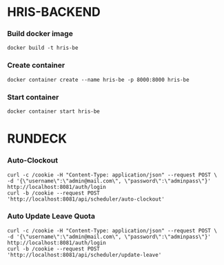 # HRIS-BACKEND

### Build docker image
    docker build -t hris-be

### Create container
    docker container create --name hris-be -p 8000:8000 hris-be
    
### Start container
    docker container start hris-be
    
    
# RUNDECK

### Auto-Clockout
    curl -c /cookie -H "Content-Type: application/json" --request POST \   -d '{\"username\":\"admin@mail.com\", \"password\":\"adminpass\"}' http://localhost:8081/auth/login
    curl -b /cookie --request POST 'http://localhost:8081/api/scheduler/auto-clockout'
    
### Auto Update Leave Quota
    curl -c /cookie -H "Content-Type: application/json" --request POST \   -d '{\"username\":\"admin@mail.com\", \"password\":\"adminpass\"}' http://localhost:8081/auth/login
    curl -b /cookie --request POST 'http://localhost:8081/api/scheduler/update-leave'